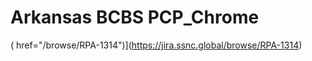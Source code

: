 # Arkansas BCBS PCP_Chrome

( href="/browse/RPA-1314")](https://jira.ssnc.global/browse/RPA-1314)


 
